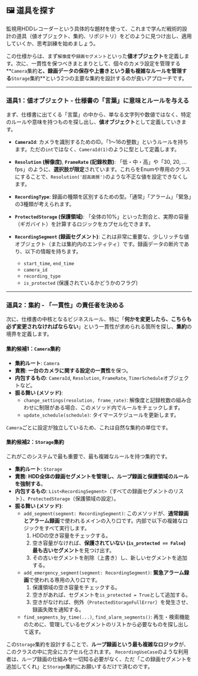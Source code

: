 ## 🖼️ 道具を探す

監視用HDDレコーダーという具体的な題材を使って、これまで学んだ戦術的設計の道具（値オブジェクト、集約、リポジトリ）をどのように見つけ出し、適用していくか、思考訓練を始めましょう。


この仕様からは、まず`解像度`や`録画セグメント`といった**値オブジェクト**を定義します。次に、一貫性を保つべきまとまりとして、個々のカメラ設定を管理する**`Camera`集約**と、録画データの保存や上書きという最も複雑なルールを管理する**`Storage`集約**という2つの主要な集約を設計するのが良いアプローチです。

***

### 道具1：値オブジェクト - 仕様書の「言葉」に意味とルールを与える

まず、仕様書に出てくる「言葉」の中から、単なる文字列や数値ではなく、特定のルールや意味を持つものを探し出し、**値オブジェクト**として定義していきます。

* **`CameraId`**:
    カメラを識別するためのID。「1〜16の整数」というルールを持ちます。ただの`int`ではなく、`CameraId(1)`のように型として定義します。

* **`Resolution` (解像度)**, **`FrameRate` (記録枚数)**:
    「低・中・高」や「30, 20, ... fps」のように、**選択肢が限定**されています。これらをEnumや専用のクラスにすることで、`Resolution('超高画質')`のような不正な値を設定できなくします。

* **`RecordingType`**:
    録画の種類を区別するための型。「通常」「アラーム」「緊急」の3種類が考えられます。

* **`ProtectedStorage` (保護領域)**:
    「全体の10%」といった割合と、実際の容量（ギガバイト）を計算するロジックをカプセル化できます。

* **`RecordingSegment` (録画セグメント)**:
    これは非常に重要な、少しリッチな値オブジェクト（または集約内のエンティティ）です。録画データの断片であり、以下の情報を持ちます。
    * `start_time`, `end_time`
    * `camera_id`
    * `recording_type`
    * `is_protected` (保護されているかどうかのフラグ)

---
### 道具2：集約 - 「一貫性」の責任者を決める

次に、仕様書の中核となるビジネスルール、特に「**何かを変更したら、こちらも必ず変更されなければならない**」という一貫性が求められる箇所を探し、**集約**の境界を定義します。

#### 集約候補1：`Camera`集約



* **集約ルート**: `Camera`
* **責務**: **一台のカメラに関する設定の一貫性**を保つ。
* **内包するもの**: `CameraId`, `Resolution`, `FrameRate`, `TimerSchedule`オブジェクトなど。
* **振る舞い (メソッド)**:
    * `change_settings(resolution, frame_rate)`: 解像度と記録枚数の組み合わせに制限がある場合、このメソッド内でルールをチェックします。
    * `update_schedule(schedule)`: タイマースケジュールを更新します。

`Camera`ごとに設定が独立しているため、これは自然な集約の単位です。

#### 集約候補2：`Storage`集約



これがこのシステムで最も重要で、最も複雑なルールを持つ集約です。

* **集約ルート**: `Storage`
* **責務**: **HDD全体の録画セグメントを管理し、ループ録画と保護領域のルールを強制する**。
* **内包するもの**: `List<RecordingSegment>`（すべての録画セグメントのリスト）、`ProtectedStorage`（保護領域の設定）。
* **振る舞い (メソッド)**:
    * `add_segment(segment: RecordingSegment)`:
        このメソッドが、**通常録画とアラーム録画**で使われるメインの入り口です。内部で以下の複雑なロジックをすべて実行します。
        1. HDDの空き容量をチェックする。
        2. 空き容量がなければ、**保護されていない (`is_protected == False`) 最も古いセグメント**を見つけ出す。
        3. その古いセグメントを削除（上書き）し、新しいセグメントを追加する。
    * `add_emergency_segment(segment: RecordingSegment)`:
        **緊急アラーム録画**で使われる専用の入り口です。
        1. 保護領域の空き容量をチェックする。
        2. 空きがあれば、セグメントを`is_protected = True`として追加する。
        3. 空きがなければ、例外（`ProtectedStorageFullError`）を発生させ、録画失敗を通知する。
    * `find_segments_by_time(...)`, `find_alarm_segments()`:
        再生・検索機能のために、管理しているセグメントのリストから必要なものを探し出して返す。

この`Storage`集約を設計することで、**ループ録画という最も複雑なロジック**が、このクラスの中に完全にカプセル化されます。
`RecordingUseCase`のような利用者は、ループ録画の仕組みを一切知る必要がなく、ただ「この録画セグメントを追加してくれ」と`Storage`集約にお願いするだけで済むのです。